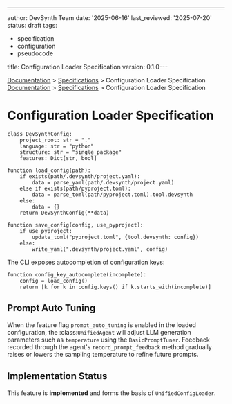 ---
author: DevSynth Team
date: '2025-06-16'
last_reviewed: '2025-07-20'
status: draft
tags:

- specification
- configuration
- pseudocode

title: Configuration Loader Specification
version: 0.1.0---

<div class="breadcrumbs">
<a href="../index.md">Documentation</a> &gt; <a href="index.md">Specifications</a> &gt; Configuration Loader Specification
</div>

<div class="breadcrumbs">
<a href="../index.md">Documentation</a> &gt; <a href="index.md">Specifications</a> &gt; Configuration Loader Specification
</div>

# Configuration Loader Specification

```pseudocode
class DevSynthConfig:
    project_root: str = "."
    language: str = "python"
    structure: str = "single_package"
    features: Dict[str, bool]
```

```pseudocode
function load_config(path):
    if exists(path/.devsynth/project.yaml):
        data = parse_yaml(path/.devsynth/project.yaml)
    else if exists(path/pyproject.toml):
        data = parse_toml(path/pyproject.toml).tool.devsynth
    else:
        data = {}
    return DevSynthConfig(**data)
```

```pseudocode
function save_config(config, use_pyproject):
    if use_pyproject:
        update_toml("pyproject.toml", {tool.devsynth: config})
    else:
        write_yaml(".devsynth/project.yaml", config)
```

The CLI exposes autocompletion of configuration keys:

```pseudocode
function config_key_autocomplete(incomplete):
    config = load_config()
    return [k for k in config.keys() if k.starts_with(incomplete)]
```

## Prompt Auto Tuning

When the feature flag `prompt_auto_tuning` is enabled in the loaded
configuration, the :class:`UnifiedAgent` will adjust LLM generation
parameters such as `temperature` using the `BasicPromptTuner`. Feedback
recorded through the agent's `record_prompt_feedback` method gradually
raises or lowers the sampling temperature to refine future prompts.
## Implementation Status

This feature is **implemented** and forms the basis of `UnifiedConfigLoader`.

